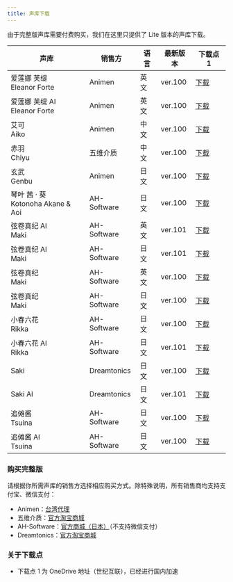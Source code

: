 ```yaml
---
title: 声库下载
---
```


由于完整版声库需要付费购买，我们在这里只提供了 Lite 版本的声库下载。

| 声库 | 销售方 | 语言 | 最新版本 | 下载点 1 |
| --- | --- | --- | --- | --- |
| 爱莲娜 芙缇 <br/> Eleanor Forte | Animen | 英文 | ver.100 | [下载](https://yzweb-my.sharepoint.com/:u:/g/personal/bilibililty_bujigegroup_site/EdXBpPtKDB5KsaA9m-RLce0BAy5yvpBcpZXuuKoBAvSh-w?e=k4chW7) |
| 爱莲娜 芙缇 AI <br/> Eleanor Forte | Animen | 英文 | ver.100 | [下载](https://yzweb-my.sharepoint.com/:u:/g/personal/bilibililty_bujigegroup_site/EarVvzTj6rVLqn8Ak70C6kkBmCEErLUTCH8buZ5Q4wRtTw?e=1vmS4u) |
| 艾可 <br/> Aiko | Animen | 中文 | ver.100 | [下载](https://yzweb-my.sharepoint.com/:u:/g/personal/bilibililty_bujigegroup_site/EYhd5lHG0ehIhwjoL3zh374BBMTiRdx9R7F6VFz1tOphQQ?e=H85YaL) |
| 赤羽 <br/> Chiyu | 五维介质 | 中文 | ver.100 | [下载](https://yzweb-my.sharepoint.com/:u:/g/personal/bilibililty_bujigegroup_site/EYhd5lHG0ehIhwjoL3zh374BBMTiRdx9R7F6VFz1tOphQQ?e=kzeAmU) |
| 玄武 <br/> Genbu | Animen | 日文 | ver.100 | [下载](https://yzweb-my.sharepoint.com/:u:/g/personal/bilibililty_bujigegroup_site/EQbLJlvpUuRKjV5ijB6z2JgBlkURRSnQcL0ZRpjl8JihuQ?e=SGulAD) |
| 琴叶 茜 · 葵 <br/> Kotonoha Akane & Aoi | AH-Software | 日文 | ver.100 | [下载](https://yzweb-my.sharepoint.com/:u:/g/personal/bilibililty_bujigegroup_site/Ebw9DN_GI7JEu6vyV3eJri4BNCQpxzowT-izCQI4VS9sDw?e=TBDUWT) |
| 弦卷真纪 AI <br/> Maki | AH-Software | 英文 | ver.101 | [下载](https://yzweb-my.sharepoint.com/:u:/g/personal/bilibililty_bujigegroup_site/EV8mCmZvvaZMnQJBCUQWfBYBrhtToO-2nmGIyAoZ2O8vyA?e=k4H0CF) |
| 弦卷真纪 AI <br/> Maki | AH-Software | 日文 | ver.101 | [下载](https://yzweb-my.sharepoint.com/:u:/g/personal/bilibililty_bujigegroup_site/Ed0AcM5jjppBsvevR8W9p5QBRfERTSlfmvNJQXL1mTMXWg?e=NIsxih) |
| 弦卷真纪 <br/> Maki | AH-Software | 英文 | ver.100 | [下载](https://yzweb-my.sharepoint.com/:u:/g/personal/bilibililty_bujigegroup_site/ETuk1B67-m9FglBWVWev7q4Bc4nZFT3ROBzr6w7pAn_29w?e=xhV3M4) |
| 弦卷真纪 <br/> Maki | AH-Software | 日文 | ver.100 | [下载](https://yzweb-my.sharepoint.com/:u:/g/personal/bilibililty_bujigegroup_site/EUMokwpvNCdFji4E9xOpZ3wB3QihLAs0tTLsFjKfMMmNJA?e=K6QYcK) |
| 小春六花 <br/> Rikka | AH-Software | 日文 | ver.100 | [下载](https://yzweb-my.sharepoint.com/:u:/g/personal/bilibililty_bujigegroup_site/EalXXRy2RalCtAWF4C1nUp4BwNZo2-MiFOCMR7zFL0cBsA?e=EmoS7b) |
| 小春六花 AI <br/> Rikka | AH-Software | 日文 | ver.101 | [下载](https://yzweb-my.sharepoint.com/:u:/g/personal/bilibililty_bujigegroup_site/EUjBaLbvjiJBrPb-6RsD9GABQnCbQwRIs_xtzR55BTUpdA?e=TCdeOj) |
| Saki | Dreamtonics | 日文 | ver.100 | [下载](https://yzweb-my.sharepoint.com/:u:/g/personal/bilibililty_bujigegroup_site/ER4u2x74NzFIqFG6zsVA_gUBwxAM88zbNwOZGvTraVe9qA?e=iR1jhH) |
| Saki AI | Dreamtonics | 日文 | ver.101 | [下载](https://yzweb-my.sharepoint.com/:u:/g/personal/bilibililty_bujigegroup_site/EfolgZEPnZNBk3QXIzXgJrgBDlGtX9MaQE7FhKgeop9gNA?e=pWHMQQ) |
| 追傩酱 <br/> Tsuina | AH-Software | 日文 | ver.100 | [下载](https://yzweb-my.sharepoint.com/:u:/g/personal/bilibililty_bujigegroup_site/EZ0WhnkCSBRPijqehoUhk4cBLhUScYT49_HifE3HKH6d_Q?e=kCpJSk) |
| 追傩酱 AI <br/> Tsuina | AH-Software | 日文 | ver.100 | [下载](https://yzweb-my.sharepoint.com/:u:/g/personal/bilibililty_bujigegroup_site/ETT2F7p7nshHqMwwF7zn-TYBPs0rx6VYNjv1-QhMS6ls7g?e=tFypUl) |

### 购买完整版

请根据你所需声库的销售方选择相应购买方式。除特殊说明，所有销售商均支持支付宝、微信支付：

  * Animen：[台湾代理](https://www.anicute.com/)
  * 五维介质：[官方淘宝商城](https://item.taobao.com/item.htm?id=622045467110)
  * AH-Software：[官方商城（日本）](https://www.ah-soft.com/product/series.html#synth-v)（不支持微信支付）
  * Dreamtonics：[官方淘宝商城](https://dreamtonics.taobao.com/shop/view_shop.htm?id=2212881578559)

### 关于下载点
  * 下载点 1 为 OneDrive 地址（世纪互联），已经进行国内加速